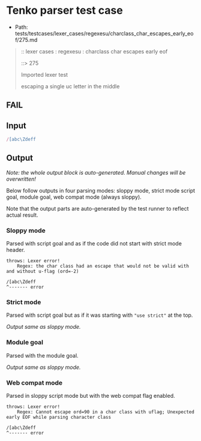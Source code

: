 # Tenko parser test case

- Path: tests/testcases/lexer_cases/regexesu/charclass_char_escapes_early_eof/275.md

> :: lexer cases : regexesu : charclass char escapes early eof
>
> ::> 275
>
> Imported lexer test
>
> escaping a single uc letter in the middle

## FAIL

## Input

`````js
/[abc\Zdeff
`````

## Output

_Note: the whole output block is auto-generated. Manual changes will be overwritten!_

Below follow outputs in four parsing modes: sloppy mode, strict mode script goal, module goal, web compat mode (always sloppy).

Note that the output parts are auto-generated by the test runner to reflect actual result.

### Sloppy mode

Parsed with script goal and as if the code did not start with strict mode header.

`````
throws: Lexer error!
    Regex: the char class had an escape that would not be valid with and without u-flag (ord=-2)

/[abc\Zdeff
^------- error
`````

### Strict mode

Parsed with script goal but as if it was starting with `"use strict"` at the top.

_Output same as sloppy mode._

### Module goal

Parsed with the module goal.

_Output same as sloppy mode._

### Web compat mode

Parsed in sloppy script mode but with the web compat flag enabled.

`````
throws: Lexer error!
    Regex: Cannot escape ord=90 in a char class with uflag; Unexpected early EOF while parsing character class

/[abc\Zdeff
^------- error
`````

